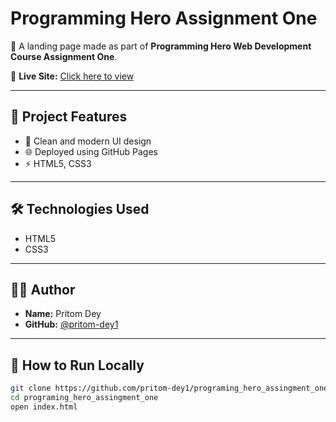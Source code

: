 # Programming Hero Assignment One

🎯 A  landing page made as part of **Programming Hero Web Development Course Assignment One**.

🔗 **Live Site:** [Click here to view](https://pritom-dey1.github.io/programing_hero_assingment_one/)

---

## 📁 Project Features

- 🎨 Clean and modern UI design
- 🌐 Deployed using GitHub Pages
- ⚡ HTML5, CSS3


---

## 🛠️ Technologies Used

- HTML5
- CSS3


---



## 🧑‍💻 Author

- **Name:** Pritom Dey  
- **GitHub:** [@pritom-dey1](https://github.com/pritom-dey1)

---

## 🚀 How to Run Locally

```bash
git clone https://github.com/pritom-dey1/programing_hero_assingment_one.git
cd programing_hero_assingment_one
open index.html
